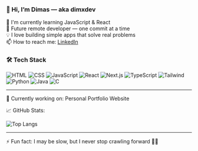 ### 👋 Hi, I’m Dimas — aka dimxdev

🧠 I'm currently learning JavaScript & React  
🚀 Future remote developer — one commit at a time  
💡 I love building simple apps that solve real problems  
📫 How to reach me: [LinkedIn](https://linkedin.com/in/dimxdev)

### 🛠️ Tech Stack

![HTML](https://img.shields.io/badge/-HTML5-E34F26?logo=html5&logoColor=white)
![CSS](https://img.shields.io/badge/-CSS3-1572B6?logo=css3)
![JavaScript](https://img.shields.io/badge/-JavaScript-F7DF1E?logo=javascript&logoColor=black)
![React](https://img.shields.io/badge/-React-61DAFB?logo=react)
![Next.js](https://img.shields.io/badge/-Next.js-black?logo=next.js)
![TypeScript](https://img.shields.io/badge/-TypeScript-3178C6?logo=typescript)
![Tailwind](https://img.shields.io/badge/-Tailwind%20CSS-38B2AC?logo=tailwindcss)
![Python](https://img.shields.io/badge/-Python-3776AB?logo=python)
![Java](https://img.shields.io/badge/-Java-007396?logo=java)
![C](https://img.shields.io/badge/-C-A8B9CC?logo=c)

---

🎯 Currently working on: Personal Portfolio Website  

📈 GitHub Stats:  
<!--
![dimxdev's GitHub stats](https://github-readme-stats.vercel.app/api?username=dimxdev&show_icons=true&theme=tokyonight)
-->
![Top Langs](https://github-readme-stats.vercel.app/api/top-langs/?username=dimxdev&layout=compact&theme=tokyonight)


---

⚡ Fun fact: I may be slow, but I never stop crawling forward 🐢💪

<!---
dimxdev/dimxdev is a ✨ special ✨ repository because its `README.md` (this file) appears on your GitHub profile.
You can click the Preview link to take a look at your changes.
--->
